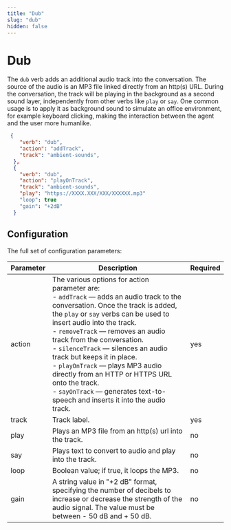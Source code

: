 ```yaml
---
title: "Dub"
slug: "dub"
hidden: false
---
```


# Dub

The `dub` verb adds an additional audio track into the conversation. The source of the audio is an MP3 file linked directly from an http(s) URL. During the conversation, the track will be playing in the background as a second sound layer, independently from other verbs like `play` or `say`. One common usage is to apply it as background sound to simulate an office environment, for example keyboard clicking, making the interaction between the agent and the user more humanlike.


```json
 {
    "verb": "dub",
    "action": "addTrack",
    "track": "ambient-sounds",
  },
  {
    "verb": "dub",
    "action": "playOnTrack",
    "track": "ambient-sounds",
    "play": "https://XXXX.XXX/XXX/XXXXXX.mp3"
    "loop": true
    "gain": "+2dB"
  }
```

## Configuration

The full set of configuration parameters:

| Parameter | Description                                                                                                                                                                                                                                                                                                                                                                                                                                                                                   | Required |
|-----------|-----------------------------------------------------------------------------------------------------------------------------------------------------------------------------------------------------------------------------------------------------------------------------------------------------------------------------------------------------------------------------------------------------------------------------------------------------------------------------------------------|----------|
| action    | The various options for action parameter are: <br> - `addTrack` — adds an audio track to the conversation. Once the track is added, the `play` or `say` verbs can be used to insert audio into the track. <br> - `removeTrack` — removes an audio track from the conversation. <br> - `silenceTrack` — silences an audio track but keeps it in place. <br> - `playOnTrack` — plays MP3 audio directly from an HTTP or HTTPS URL onto the track.  <br> - `sayOnTrack` — generates text-to-speech and inserts it into the audio track.           | yes      |
| track     | Track label.                                                                                                                                                                                                                                                                                                                                                                                                                                                                                  | yes      |
| play      | Plays an MP3 file from an http(s) url into the track.                                                                                                                                                                                                                                                                                                                                                                                                                                         | no       |
| say       | Plays text to convert to audio and play into the track.                                                                                                                                                                                                                                                                                                                                                                                                                                       | no       |
| loop      | Boolean value; if true, it loops the MP3.                                                                                                                                                                                                                                                                                                                                                                                                                                                     | no       |
| gain      | A string value in "+2 dB" format, specifying the number of decibels to increase or decrease the strength of the audio signal. The value must be between - 50 dB and + 50 dB.                                                                                                                                                                                                                                                                                                                  | no       |